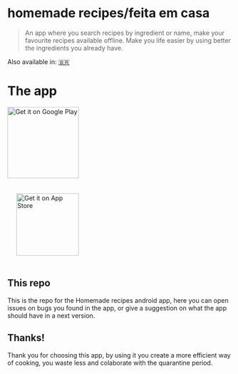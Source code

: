 # homemade recipes/feita em casa

> An app where you search recipes by ingredient or name, make your favourite
> recipes available offline. Make you life easier by using better the ingredients
> you already have.

Also available in: [🇧🇷](README-pt.md)


# The app

<p>
<a href='https://play.google.com/store/apps/details?id=br.com.feitaemcasa&pcampaignid=pcampaignidMKT-Other-global-all-co-prtnr-py-PartBadge-Mar2515-1'>
  <img width="160px" alt='Get it on Google Play' src='https://play.google.com/intl/en_us/badges/static/images/badges/en_badge_web_generic.png'/>
</a>
</p>
<p>
<a href="https://apps.apple.com/us/app/feita-em-casa/id1529540506?mt=8">
  <img width="140px" style="padding: 20px" alt="Get it on App Store" src="https://linkmaker.itunes.apple.com/en-us/badge-lrg.svg?releaseDate=2020-08-28&kind=iossoftware&bubble=ios_apps"/>
</a>
</p>


## This repo

This is the repo for the Homemade recipes android app, here you can open issues on bugs
you found in the app, or give a suggestion on what the app should have in a next
version.


## Thanks!

Thank you for choosing this app, by using it you create a more efficient way of
cooking, you waste less and colaborate with the quarantine period.
